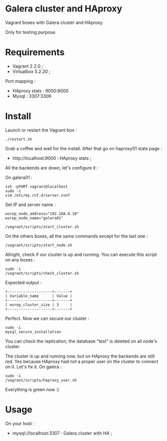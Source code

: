 Galera cluster and HAproxy
==============

Vagrant boxes with Galera cluster and HAproxy.

Only for testing purpose.

# Requirements

* Vagrant 2.2.0 ;
* Virtualbox 5.2.20 ;

Port mapping :

* HAproxy stats : 9000:9000
* Mysql : 3307:3306

# Install

Launch or restart the Vagrant box :

```
./restart.sh
```

Grab a coffee and wait for the install. After that go on haproxy01 stats page :

* http://localhost:9000 : HAproxy stats ;

All the backends are down, let's configure it :

On galera01 :

```
ssh -pPORT vagrant@localhost
sudo -i
vim /etc/my.cnf.d/server.conf
```

Set IP and server name :

```
wsrep_node_address="192.168.0.10"
wsrep_node_name="galera01"
```

```
/vagrant/scripts/start_cluster.sh
```

On the others boxes, all the same commands except for the last one :

```
/vagrant/scripts/start_node.sh
```

Allright, check if our cluster is up and running. You can execute this script on any boxes :

```
sudo -i
/vagrant/scripts/check_cluster.sh
```

Expected output :

```
+--------------------+-------+
| Variable_name      | Value |
+--------------------+-------+
| wsrep_cluster_size | 3     |
+--------------------+-------+
```

Perfect. Now we can secure our cluster :

```
sudo -i
mysql_secure_installation
```

You can check the replication, the database "test" is deleted on all node's cluster.

The cluster is up and running now, but on HAproxy the backends are still red. Yes because HAproxy had not a proper user on the cluster to connect on it. Let's fix it. On galera :

```
sudo -i
/vagrant/scripts/haproxy_user.sh
```

Everything is green now :)

# Usage

On your host :



* mysql://localhost:3307 : Galera cluster with HA ;
